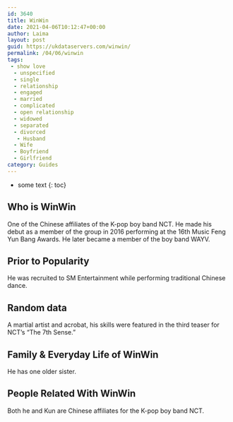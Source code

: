 ```yaml
---
id: 3640
title: WinWin
date: 2021-04-06T10:12:47+00:00
author: Laima
layout: post
guid: https://ukdataservers.com/winwin/
permalink: /04/06/winwin
tags:
 - show love
  - unspecified
  - single
  - relationship
  - engaged
  - married
  - complicated
  - open relationship
  - widowed
  - separated
  - divorced
   - Husband
  - Wife
  - Boyfriend
  - Girlfriend
category: Guides
---
```


* some text
{: toc}


## Who is WinWin
                  
                  
                  
One of the Chinese affiliates of the K-pop boy band NCT. He made his debut as a member of the group in 2016 performing at the 16th Music Feng Yun Bang Awards. He later became a member of the boy band WAYV.
                  
              
            
              
            
                
                
                
## Prior to Popularity
                  
                  
                  
He was recruited to SM Entertainment while performing traditional Chinese dance.
                  
              
            
              
            
                
                
                
## Random data
                  
                  
                  
A martial artist and acrobat, his skills were featured in the third teaser for NCT&#8217;s &#8220;The 7th Sense.&#8221;
                  
              
            
              
            
                
                
                
## Family & Everyday Life of WinWin
                  
                  
                  
He has one older sister.
                  
              
            
              
            
                
                
                
## People Related With WinWin
                  
                  
                  
Both he and Kun are Chinese affiliates for the K-pop boy band NCT.
                  
              
            
              
            
                
              
            
              
              
            
            
              
            
          
          
          